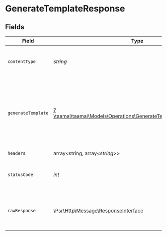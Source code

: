 # GenerateTemplateResponse


## Fields

| Field                                                                                                                             | Type                                                                                                                              | Required                                                                                                                          | Description                                                                                                                       | Example                                                                                                                           |
| --------------------------------------------------------------------------------------------------------------------------------- | --------------------------------------------------------------------------------------------------------------------------------- | --------------------------------------------------------------------------------------------------------------------------------- | --------------------------------------------------------------------------------------------------------------------------------- | --------------------------------------------------------------------------------------------------------------------------------- |
| `contentType`                                                                                                                     | *string*                                                                                                                          | :heavy_check_mark:                                                                                                                | HTTP response content type for this operation                                                                                     |                                                                                                                                   |
| `generateTemplate`                                                                                                                | [?\taamai\taamai\Models\Operations\GenerateTemplateGenerateTemplate](../../Models/Operations/GenerateTemplateGenerateTemplate.md) | :heavy_minus_sign:                                                                                                                | OK                                                                                                                                | {<br/>"status": "success",<br/>"max_results": "1",<br/>"temperature": "0.5",<br/>"max_words": 100,<br/>"id": 286<br/>}            |
| `headers`                                                                                                                         | array<string, array<*string*>>                                                                                                    | :heavy_check_mark:                                                                                                                | N/A                                                                                                                               |                                                                                                                                   |
| `statusCode`                                                                                                                      | *int*                                                                                                                             | :heavy_check_mark:                                                                                                                | HTTP response status code for this operation                                                                                      |                                                                                                                                   |
| `rawResponse`                                                                                                                     | [\Psr\Http\Message\ResponseInterface](https://www.php-fig.org/psr/psr-7/#33-psrhttpmessageresponseinterface)                      | :heavy_check_mark:                                                                                                                | Raw HTTP response; suitable for custom response parsing                                                                           |                                                                                                                                   |